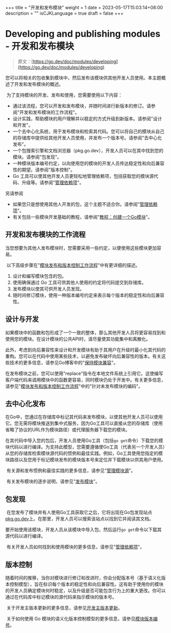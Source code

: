 +++
title = "开发和发布模块"
weight = 1
date = 2023-05-17T15:03:14+08:00
description = ""
isCJKLanguage = true
draft = false
+++
# Developing and publishing modules - 开发和发布模块

> 原文：[https://go.dev/doc/modules/developing](https://go.dev/doc/modules/developing)

​	您可以将相关的包收集到模块中，然后发布该模块供其他开发人员使用。本主题概述了开发和发布模块的概述。

​	为了支持模块的开发、发布和使用，您需要使用以下内容：

- 通过该流程，您可以开发和发布模块，并随时间进行新版本的修订。请参阅"开发和发布模块的工作流程"。 
- 设计实践，帮助模块的用户理解并以稳定的方式升级到新版本。请参阅"设计和开发"。 
- 一个去中心化系统，用于发布模块和检索其代码。您可以将自己的模块从自己的存储库中提供给其他开发人员使用，并发布一个版本号。请参阅"去中心化发布"。 
- 一个包搜索引擎和文档浏览器（pkg.go.dev），开发人员可以在其中找到您的模块。请参阅"包发现"。 
- 一种模块版本编号约定，以向使用您的模块的开发人员传达稳定性和向后兼容性的期望。请参阅"版本控制"。 
- Go 工具可以使其他开发人员更轻松地管理依赖项，包括获取您的模块源代码、升级等。请参阅"[管理依赖项](../../ManagingDependencies)"。 

另请参阅

- 如果您只是想使用其他人开发的包，这个主题不适合你。请参阅"[管理依赖项](../../ManagingDependencies)"。 
- 有关包括一些模块开发基础的教程，请参阅"[教程：创建一个Go模块](../../../GettingStarted/TutorialCreateAGoModule)"。 

## 开发和发布模块的工作流程 

​	当您想要为其他人发布模块时，您需要采用一些约定，以便使用这些模块更加容易。

​	以下高级步骤在"[模块发布和版本控制工作流程](../ModuleReleaseAndVersioningWorkflow)"中有更详细的描述。

1. 设计和编写模块包含的包。 
2. 使用确保通过 Go 工具可供其他人使用的约定将代码提交到存储库。 
3. 发布模块以使其可供开发人员发现。 
4. 随时间修订模块，使用一种版本编号约定来表示每个版本的稳定性和向后兼容性。

## 设计与开发

​	如果模块中的函数和包形成了一个一致的整体，那么其他开发人员将更容易找到和使用您的模块。在设计模块的公共API时，请尽量使其功能集中和离散化。

​	此外，考虑到向后兼容性来设计和开发模块有助于其用户在升级时最小化其代码的重构。您可以在代码中使用某些技术，以避免发布破坏向后兼容性的版本。有关这些技术的更多信息，请参见Go博客中的"[保持模块兼容](../../../GoBlog/2020/KeepingYourModulesCompatible)"。

​	在发布模块之前，您可以使用"replace"指令在本地文件系统上引用它。这使编写客户端代码来调用模块中的函数更容易，同时模块仍处于开发中。有关更多信息，请参见"[模块发布和版本控制工作流程](../ModuleReleaseAndVersioningWorkflow)"中的"针对未发布模块的编码"。

## 去中心化发布

​	在Go中，您通过在存储库中标记其代码来发布模块，以使其他开发人员可以使用它。您无需将模块推送到集中式服务，因为Go工具可以直接从您的存储库（使用省略了协议的URL作为模块路径）或代理服务器下载您的模块。

​	在其代码中导入您的包后，开发人员使用Go工具（包括`go get`命令）下载您的模块代码以进行编译。为支持此模型，您需要遵循使Go工具（代表另一个开发人员）从您的存储库检索模块源代码的惯例和最佳实践。例如，Go工具使用您指定的模块路径以及您用于标记模块发布的模块版本号来定位并下载模块以供其用户使用。

​	有关源和发布惯例和最佳实践的更多信息，请参见"[管理模块源](../ManagingModuleSource)"。

​	有关发布模块的逐步说明，请参见"[发布模块](../PublishingAModule)"。

## 包发现

​	在您发布了模块并有人使用Go工具获取它之后，它将出现在Go包发现站点[pkg.go.dev](https://pkg.go.dev/)上。在那里，开发人员可以搜索该站点以找到它并阅读其文档。

​	要开始使用该模块，开发人员从该模块中导入包，然后运行`go get`命令以下载其源代码以进行编译。

​	有关开发人员如何找到和使用模块的更多信息，请参见"[管理依赖项](../../ManagingDependencies)"。

## 版本控制

​	随着时间的推移，当你对模块进行修订和改进时，你会分配版本号（基于语义化版本控制模型），旨在标识每个版本的稳定性和向后兼容性。这有助于使用你的模块的开发人员确定模块何时稳定，以及升级是否可能包含行为上的重大更改。你可以通过在代码库中标记模块的源代码来指示模块的版本号。

​	关于开发主版本更新的更多信息，请参见[开发主版本更新](../DevelopingAmajorVersionUpdate)。

​	关于如何使用 Go 模块的语义化版本控制模型的更多信息，请参见[模块版本编号](../ModuleVersionNumbering)。